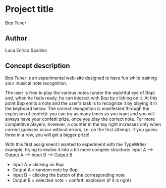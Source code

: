 # Project title

Bop Tuner

## Author

Luca Enrico Spallino

## Concept description

Bop Tuner is an experimental web-site designed to have fun while training your musical note recognition.

The user is free to play the various notes (under the watchful eye of Bop) and, when he feels ready, he can interact with Bop by clicking on it. At this point Bop emits a note and the user's task is to recognize it by playing it in the keyboard below. The correct recognition is manifested through the explosion of confetti: you can try as many times as you want and you will always have your confetti prize, once you play the correct note.
For more competitive players, however, a counter in the top right increases only when correct guesses occur without errors, i.e. on the first attempt. If you guess three in a row, you will get a bigger prize!

With this first assignment I wanted to experiment with the TypeWriter example, trying to evolve it into a bit more complex structure:
Input A --> Output A --> Input B --> Output B
- Input A = clicking on Bop
- Output A = random note by Bop
- Input B = clicking the button of the corresponding note
- Output B = selected note + confetti explosion (if it is right)



